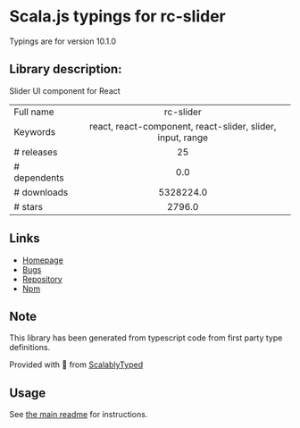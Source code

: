 
# Scala.js typings for rc-slider

Typings are for version 10.1.0

## Library description:
Slider UI component for React

|                    |                 |
| ------------------ | :-------------: |
| Full name          | rc-slider |
| Keywords           | react, react-component, react-slider, slider, input, range |
| # releases         | 25 |
| # dependents       | 0.0 |
| # downloads        | 5328224.0 |
| # stars            | 2796.0 |

## Links
- [Homepage](http://github.com/react-component/slider/)
- [Bugs](http://github.com/react-component/slider/issues)
- [Repository](https://github.com/react-component/slider)
- [Npm](https://www.npmjs.com/package/rc-slider)
    


## Note
This library has been generated from typescript code from first party type definitions.

Provided with :purple_heart: from [ScalablyTyped](https://github.com/oyvindberg/ScalablyTyped)

## Usage
See [the main readme](../../readme.md) for instructions.


